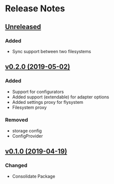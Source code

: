 # Release Notes

## [Unreleased](https://github.com/ixocreate/filesystem-package/compare/0.1.0...develop)
### Added
- Sync support between two filesystems

## [v0.2.0 (2019-05-02)](https://github.com/ixocreate/filesystem-package/compare/master...0.2.0)
### Added
- Support for configurators
- Added support (extendable) for adapter options
- Added settings proxy for flysystem
- Filesystem proxy

### Removed
- storage config
- ConfigProvider

## [v0.1.0 (2019-04-19)](https://github.com/ixocreate/filesystem-package/compare/master...0.1.0)

### Changed
- Consolidate Package
